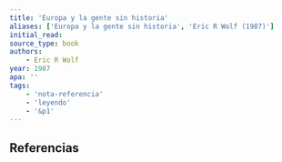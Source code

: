 ```yaml
---
title: 'Europa y la gente sin historia'
aliases: ['Europa y la gente sin historia', 'Eric R Wolf (1987)']
initial_read: 
source_type: book
authors: 
    - Eric R Wolf
year: 1987
apa: ''
tags:
    - 'nota-referencia'
    - 'leyendo'
    - '&p1'
---
```



## Referencias
